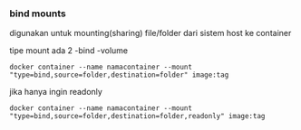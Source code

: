 ### bind mounts 
digunakan untuk mounting(sharing) file/folder dari sistem host ke container

tipe mount ada 2 
-bind
-volume

```
docker container --name namacontainer --mount "type=bind,source=folder,destination=folder" image:tag
```

jika hanya ingin readonly 
```
docker container --name namacontainer --mount "type=bind,source=folder,destination=folder,readonly" image:tag
```

